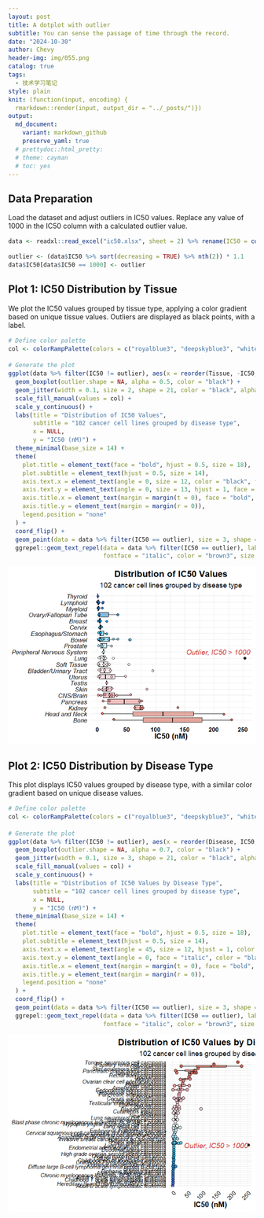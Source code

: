 ```yaml
---
layout: post
title: A dotplot with outlier
subtitle: You can sense the passage of time through the record.
date: "2024-10-30"
author: Chevy
header-img: img/055.png
catalog: true
tags:
  - 技术学习笔记
style: plain 
knit: (function(input, encoding) {
  rmarkdown::render(input, output_dir = "../_posts/")})
output: 
  md_document:
    variant: markdown_github
    preserve_yaml: true
  # prettydoc::html_pretty:
  # theme: cayman
  # toc: yes
---
```


## Data Preparation

Load the dataset and adjust outliers in IC50 values. Replace any value
of 1000 in the IC50 column with a calculated outlier value.

``` r
data <- readxl::read_excel("ic50.xlsx", sheet = 2) %>% rename(IC50 = colnames(.)[6])
```

``` r
outlier <- (data$IC50 %>% sort(decreasing = TRUE) %>% nth(2)) * 1.1
data$IC50[data$IC50 == 1000] <- outlier
```

## Plot 1: IC50 Distribution by Tissue

We plot the IC50 values grouped by tissue type, applying a color
gradient based on unique tissue values. Outliers are displayed as black
points, with a label.

``` r
# Define color palette
col <- colorRampPalette(colors = c("royalblue3", "deepskyblue3", "white", "lightpink2", "tomato3"))(length(data$Tissue %>% unique()))

# Generate the plot
ggplot(data %>% filter(IC50 != outlier), aes(x = reorder(Tissue, -IC50, FUN = median), y = IC50, fill = reorder(Tissue, IC50, FUN = median))) +
  geom_boxplot(outlier.shape = NA, alpha = 0.5, color = "black") +  
  geom_jitter(width = 0.1, size = 2, shape = 21, color = "black", alpha = 0.9) +
  scale_fill_manual(values = col) +  
  scale_y_continuous() +  
  labs(title = "Distribution of IC50 Values",
       subtitle = "102 cancer cell lines grouped by disease type",
       x = NULL,
       y = "IC50 (nM)") +
  theme_minimal(base_size = 14) +  
  theme(
    plot.title = element_text(face = "bold", hjust = 0.5, size = 18),
    plot.subtitle = element_text(hjust = 0.5, size = 14),
    axis.text.x = element_text(angle = 0, size = 12, color = "black", face = "bold"),
    axis.text.y = element_text(angle = 0, size = 13, hjust = 1, face = "italic", color = "black"),
    axis.title.x = element_text(margin = margin(t = 0), face = "bold", size = 15, color = "black"),
    axis.title.y = element_text(margin = margin(r = 0)),
    legend.position = "none"
  ) +
  coord_flip() +
  geom_point(data = data %>% filter(IC50 == outlier), size = 3, shape = 21, fill = "black", color = "gray", alpha = 0.9) +
  ggrepel::geom_text_repel(data = data %>% filter(IC50 == outlier), label = "Outlier, IC50 > 1000",
                           fontface = "italic", color = "brown3", size = 5, nudge_x = 1)
```

![](/img/2024-10-30/unnamed-chunk-2-1.png)

## Plot 2: IC50 Distribution by Disease Type

This plot displays IC50 values grouped by disease type, with a similar
color gradient based on unique disease values.

``` r
# Define color palette
col <- colorRampPalette(colors = c("royalblue3", "deepskyblue3", "white", "lightpink2", "tomato3"))(length(data$Disease %>% unique()))

# Generate the plot
ggplot(data %>% filter(IC50 != outlier), aes(x = reorder(Disease, IC50, FUN = median), y = IC50, fill = reorder(Disease, IC50, FUN = median))) +
  geom_boxplot(outlier.shape = NA, alpha = 0.7, color = "black") +  
  geom_jitter(width = 0.1, size = 3, shape = 21, color = "black", alpha = 0.9) +
  scale_fill_manual(values = col) +  
  scale_y_continuous() +  
  labs(title = "Distribution of IC50 Values by Disease Type",
       subtitle = "102 cancer cell lines grouped by disease type",
       x = NULL,
       y = "IC50 (nM)") +
  theme_minimal(base_size = 14) +  
  theme(
    plot.title = element_text(face = "bold", hjust = 0.5, size = 18),
    plot.subtitle = element_text(hjust = 0.5, size = 14),
    axis.text.x = element_text(angle = 45, size = 12, hjust = 1, color = "black"),
    axis.text.y = element_text(angle = 0, face = "italic", color = "black"),
    axis.title.x = element_text(margin = margin(t = 0), face = "bold", size = 15, color = "black"),
    axis.title.y = element_text(margin = margin(r = 0)),
    legend.position = "none"
  ) +
  coord_flip() +
  geom_point(data = data %>% filter(IC50 == outlier), size = 3, shape = 21, fill = "black", color = "gray", alpha = 0.9) +
  ggrepel::geom_text_repel(data = data %>% filter(IC50 == outlier), label = "Outlier, IC50 > 1000",
                           fontface = "italic", color = "brown3", size = 5, nudge_y = -10)
```

![](/img/2024-10-30/unnamed-chunk-3-1.png)
